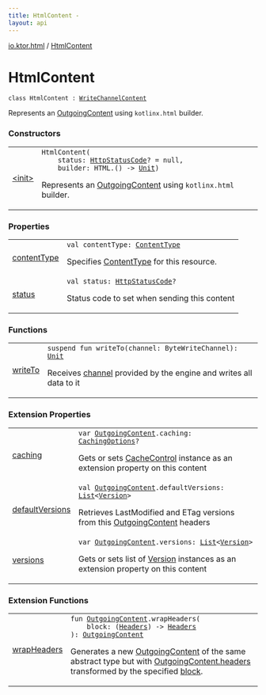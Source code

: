 ```yaml
---
title: HtmlContent - 
layout: api
---
```


<div class='api-docs-breadcrumbs'><a href="../index.html">io.ktor.html</a> / <a href="./index.html">HtmlContent</a></div>

# HtmlContent

<div class="signature"><code><span class="keyword">class </span><span class="identifier">HtmlContent</span>&nbsp;<span class="symbol">:</span>&nbsp;<a href="../../io.ktor.http.content/-outgoing-content/-write-channel-content/index.html"><span class="identifier">WriteChannelContent</span></a></code></div>

Represents an <a href="../../io.ktor.http.content/-outgoing-content/index.html">OutgoingContent</a> using <code>kotlinx.html</code> builder.

### Constructors

<table class="api-docs-table">
<tbody>
<tr>
<td markdown="1">

<a href="-init-.html">&lt;init&gt;</a>


</td>
<td markdown="1">
<div class="signature"><code><span class="identifier">HtmlContent</span><span class="symbol">(</span><br/>&nbsp;&nbsp;&nbsp;&nbsp;<span class="parameterName" id="io.ktor.html.HtmlContent$<init>(io.ktor.http.HttpStatusCode, kotlin.Function1((kotlinx.html.HTML, kotlin.Unit)))/status">status</span><span class="symbol">:</span>&nbsp;<a href="../../io.ktor.http/-http-status-code/index.html"><span class="identifier">HttpStatusCode</span></a><span class="symbol">?</span>&nbsp;<span class="symbol">=</span>&nbsp;null<span class="symbol">, </span><br/>&nbsp;&nbsp;&nbsp;&nbsp;<span class="parameterName" id="io.ktor.html.HtmlContent$<init>(io.ktor.http.HttpStatusCode, kotlin.Function1((kotlinx.html.HTML, kotlin.Unit)))/builder">builder</span><span class="symbol">:</span>&nbsp;<span class="identifier">HTML</span><span class="symbol">.</span><span class="symbol">(</span><span class="symbol">)</span>&nbsp;<span class="symbol">-&gt;</span>&nbsp;<a href="https://kotlinlang.org/api/latest/jvm/stdlib/kotlin/-unit/index.html"><span class="identifier">Unit</span></a><span class="symbol">)</span></code></div>

Represents an <a href="../../io.ktor.http.content/-outgoing-content/index.html">OutgoingContent</a> using <code>kotlinx.html</code> builder.


</td>
</tr>
</tbody>
</table>

### Properties

<table class="api-docs-table">
<tbody>
<tr>
<td markdown="1">

<a href="content-type.html">contentType</a>


</td>
<td markdown="1">
<div class="signature"><code><span class="keyword">val </span><span class="identifier">contentType</span><span class="symbol">: </span><a href="../../io.ktor.http/-content-type/index.html"><span class="identifier">ContentType</span></a></code></div>

Specifies <a href="../../io.ktor.http/-content-type/index.html">ContentType</a> for this resource.


</td>
</tr>
<tr>
<td markdown="1">

<a href="status.html">status</a>


</td>
<td markdown="1">
<div class="signature"><code><span class="keyword">val </span><span class="identifier">status</span><span class="symbol">: </span><a href="../../io.ktor.http/-http-status-code/index.html"><span class="identifier">HttpStatusCode</span></a><span class="symbol">?</span></code></div>

Status code to set when sending this content


</td>
</tr>
</tbody>
</table>

### Functions

<table class="api-docs-table">
<tbody>
<tr>
<td markdown="1">

<a href="write-to.html">writeTo</a>


</td>
<td markdown="1">
<div class="signature"><code><span class="keyword">suspend</span> <span class="keyword">fun </span><span class="identifier">writeTo</span><span class="symbol">(</span><span class="parameterName" id="io.ktor.html.HtmlContent$writeTo(kotlinx.coroutines.io.ByteWriteChannel)/channel">channel</span><span class="symbol">:</span>&nbsp;<span class="identifier">ByteWriteChannel</span><span class="symbol">)</span><span class="symbol">: </span><a href="https://kotlinlang.org/api/latest/jvm/stdlib/kotlin/-unit/index.html"><span class="identifier">Unit</span></a></code></div>

Receives <a href="write-to.html#io.ktor.html.HtmlContent$writeTo(kotlinx.coroutines.io.ByteWriteChannel)/channel">channel</a> provided by the engine and writes all data to it


</td>
</tr>
</tbody>
</table>

### Extension Properties

<table class="api-docs-table">
<tbody>
<tr>
<td markdown="1">

<a href="../../io.ktor.http.content/caching.html">caching</a>


</td>
<td markdown="1">
<div class="signature"><code><span class="keyword">var </span><a href="../../io.ktor.http.content/-outgoing-content/index.html"><span class="identifier">OutgoingContent</span></a><span class="symbol">.</span><span class="identifier">caching</span><span class="symbol">: </span><a href="../../io.ktor.http.content/-caching-options/index.html"><span class="identifier">CachingOptions</span></a><span class="symbol">?</span></code></div>

Gets or sets <a href="../../io.ktor.http/-cache-control/index.html">CacheControl</a> instance as an extension property on this content


</td>
</tr>
<tr>
<td markdown="1">

<a href="../../io.ktor.features/default-versions.html">defaultVersions</a>


</td>
<td markdown="1">
<div class="signature"><code><span class="keyword">val </span><a href="../../io.ktor.http.content/-outgoing-content/index.html"><span class="identifier">OutgoingContent</span></a><span class="symbol">.</span><span class="identifier">defaultVersions</span><span class="symbol">: </span><a href="https://kotlinlang.org/api/latest/jvm/stdlib/kotlin.collections/-list/index.html"><span class="identifier">List</span></a><span class="symbol">&lt;</span><a href="../../io.ktor.http.content/-version/index.html"><span class="identifier">Version</span></a><span class="symbol">&gt;</span></code></div>

Retrieves LastModified and ETag versions from this <a href="../../io.ktor.http.content/-outgoing-content/index.html">OutgoingContent</a> headers


</td>
</tr>
<tr>
<td markdown="1">

<a href="../../io.ktor.http.content/versions.html">versions</a>


</td>
<td markdown="1">
<div class="signature"><code><span class="keyword">var </span><a href="../../io.ktor.http.content/-outgoing-content/index.html"><span class="identifier">OutgoingContent</span></a><span class="symbol">.</span><span class="identifier">versions</span><span class="symbol">: </span><a href="https://kotlinlang.org/api/latest/jvm/stdlib/kotlin.collections/-list/index.html"><span class="identifier">List</span></a><span class="symbol">&lt;</span><a href="../../io.ktor.http.content/-version/index.html"><span class="identifier">Version</span></a><span class="symbol">&gt;</span></code></div>

Gets or sets list of <a href="../../io.ktor.http.content/-version/index.html">Version</a> instances as an extension property on this content


</td>
</tr>
</tbody>
</table>

### Extension Functions

<table class="api-docs-table">
<tbody>
<tr>
<td markdown="1">

<a href="../../io.ktor.client.utils/wrap-headers.html">wrapHeaders</a>


</td>
<td markdown="1">
<div class="signature"><code><span class="keyword">fun </span><a href="../../io.ktor.http.content/-outgoing-content/index.html"><span class="identifier">OutgoingContent</span></a><span class="symbol">.</span><span class="identifier">wrapHeaders</span><span class="symbol">(</span><br/>&nbsp;&nbsp;&nbsp;&nbsp;<span class="parameterName" id="io.ktor.client.utils$wrapHeaders(io.ktor.http.content.OutgoingContent, kotlin.Function1((io.ktor.http.Headers, )))/block">block</span><span class="symbol">:</span>&nbsp;<span class="symbol">(</span><a href="../../io.ktor.http/-headers/index.html"><span class="identifier">Headers</span></a><span class="symbol">)</span>&nbsp;<span class="symbol">-&gt;</span>&nbsp;<a href="../../io.ktor.http/-headers/index.html"><span class="identifier">Headers</span></a><br/><span class="symbol">)</span><span class="symbol">: </span><a href="../../io.ktor.http.content/-outgoing-content/index.html"><span class="identifier">OutgoingContent</span></a></code></div>

Generates a new <a href="../../io.ktor.http.content/-outgoing-content/index.html">OutgoingContent</a> of the same abstract type
but with <a href="../../io.ktor.http.content/-outgoing-content/headers.html">OutgoingContent.headers</a> transformed by the specified <a href="../../io.ktor.client.utils/wrap-headers.html#io.ktor.client.utils$wrapHeaders(io.ktor.http.content.OutgoingContent, kotlin.Function1((io.ktor.http.Headers, )))/block">block</a>.


</td>
</tr>
</tbody>
</table>
